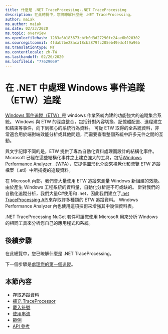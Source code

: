 ```yaml
---
title: 什麼是 .NET TraceProcessing-.NET TraceProcessing
description: 在此總覽中，您將瞭解什麼是 .NET TraceProcessing。
author: maiak
ms.author: maiak
ms.date: 02/23/2020
ms.topic: overview
ms.openlocfilehash: 1283a6b183673cbfb0d3d27290fc24ae6b020302
ms.sourcegitcommit: 4fdab7be28aca18cb3879fc205eb49edc4f9a96b
ms.translationtype: MT
ms.contentlocale: zh-TW
ms.lasthandoff: 02/26/2020
ms.locfileid: "77629069"
---
```

# <a name="process-event-tracing-for-windows-etw-traces-in-net"></a>在 .NET 中處理 Windows 事件追蹤（ETW）追蹤

[Windows 事件追蹤（ETW）](https://docs.microsoft.com/windows/win32/etw/event-tracing-portal)是 windows 作業系統內建的功能強大的追蹤集合系統。 Windows 與 ETW 的深度整合，包括針對內容切換、記憶體配置、進程建立和結束等事件，向下到核心的系統行為資料。 可從 ETW 取得的全系統資料，非常適合用於端對端效能分析或其他問題，而需要查看整個系統中許多元件之間的互動。

與文字記錄不同的是，ETW 提供了專為自動化資料處理而設計的結構化事件。 Microsoft 已經在這些結構化事件之上建立強大的工具，包括[Windows Performance Analyzer （WPA）](https://docs.microsoft.com/windows-hardware/test/wpt/windows-performance-analyzer)，它提供圖形化介面來視覺化和流覽 ETW 追蹤檔案（.etl）中所捕捉的追蹤資料。

在 Microsoft 內部，我們會大量使用 ETW 追蹤來測量 Windows 新組建的效能。 由於產生 Windows 工程系統的資料量，自動化分析是不可或缺的。 針對我們的自動化追蹤分析，我們大量C#使用和 .net，因此我們建立了[.net TraceProcessing API](https://www.nuget.org/packages/Microsoft.Windows.EventTracing.Processing.All)來存取許多種類的 ETW 追蹤資料。 Windows Performance Analyzer 內也使用這項技術來增強其中幾個資料表。

.NET TraceProcessing NuGet 套件可讓您使用 Microsoft 用來分析 Windows 的相同工具來分析您自己的應用程式和系統。

## <a name="next-steps"></a>後續步驟

在此總覽中，您已瞭解什麼是 .NET TraceProcessing。

下一個步驟是[處理您的第一個追蹤](quickstart.md)。

## <a name="in-this-section"></a>本節內容

* [存取追蹤資料](tutorial.md)
* [擴充 TraceProcessor](extensibility.md)
* [載入符號](symbols.md)
* [使用串流](streaming.md)
* [範例](https://github.com/microsoft/eventtracing-processing-samples)
* [API 參考](reference.md)
